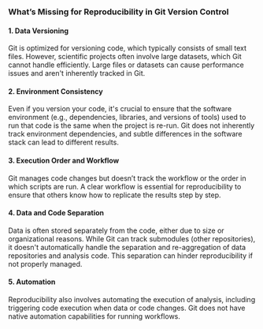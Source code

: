 ### What’s Missing for Reproducibility in Git Version Control

#### 1. **Data Versioning**
Git is optimized for versioning code, which typically consists of small text files. However, scientific projects often involve large datasets, which Git cannot handle efficiently. Large files or datasets can cause performance issues and aren't inherently tracked in Git.

#### 2. **Environment Consistency**
Even if you version your code, it's crucial to ensure that the software environment (e.g., dependencies, libraries, and versions of tools) used to run that code is the same when the project is re-run. Git does not inherently track environment dependencies, and subtle differences in the software stack can lead to different results.

#### 3. **Execution Order and Workflow**
Git manages code changes but doesn’t track the workflow or the order in which scripts are run. A clear workflow is essential for reproducibility to ensure that others know how to replicate the results step by step.

#### 4. **Data and Code Separation**
Data is often stored separately from the code, either due to size or organizational reasons. While Git can track submodules (other repositories), it doesn't automatically handle the separation and re-aggregation of data repositories and analysis code. This separation can hinder reproducibility if not properly managed.

#### 5. **Automation**
Reproducibility also involves automating the execution of analysis, including triggering code execution when data or code changes. Git does not have native automation capabilities for running workflows.
